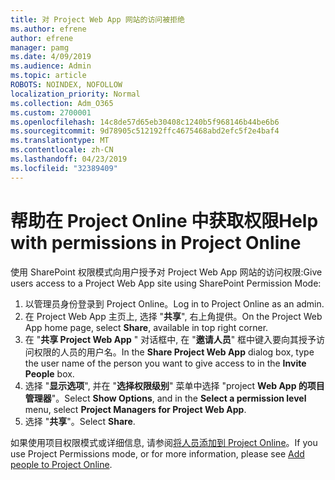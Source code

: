 ```yaml
---
title: 对 Project Web App 网站的访问被拒绝
ms.author: efrene
author: efrene
manager: pamg
ms.date: 4/09/2019
ms.audience: Admin
ms.topic: article
ROBOTS: NOINDEX, NOFOLLOW
localization_priority: Normal
ms.collection: Adm_O365
ms.custom: 2700001
ms.openlocfilehash: 14c8de57d65eb30408c1240b5f968146b44be6b6
ms.sourcegitcommit: 9d78905c512192ffc4675468abd2efc5f2e4baf4
ms.translationtype: MT
ms.contentlocale: zh-CN
ms.lasthandoff: 04/23/2019
ms.locfileid: "32389409"
---
```

# <a name="help-with-permissions-in-project-online"></a><span data-ttu-id="e5963-102">帮助在 Project Online 中获取权限</span><span class="sxs-lookup"><span data-stu-id="e5963-102">Help with permissions in Project Online</span></span>

<span data-ttu-id="e5963-103">使用 SharePoint 权限模式向用户授予对 Project Web App 网站的访问权限:</span><span class="sxs-lookup"><span data-stu-id="e5963-103">Give users access to a Project Web App site using SharePoint Permission Mode:</span></span>

1. <span data-ttu-id="e5963-104">以管理员身份登录到 Project Online。</span><span class="sxs-lookup"><span data-stu-id="e5963-104">Log in to Project Online as an admin.</span></span>
2. <span data-ttu-id="e5963-105">在 Project Web App 主页上, 选择 "**共享**", 右上角提供。</span><span class="sxs-lookup"><span data-stu-id="e5963-105">On the Project Web App home page, select **Share**, available in top right corner.</span></span>
3. <span data-ttu-id="e5963-106">在 "**共享 Project Web App** " 对话框中, 在 "**邀请人员**" 框中键入要向其授予访问权限的人员的用户名。</span><span class="sxs-lookup"><span data-stu-id="e5963-106">In the **Share Project Web App** dialog box, type the user name of the person you want to give access to in the **Invite People** box.</span></span>
4. <span data-ttu-id="e5963-107">选择 "**显示选项**", 并在 "**选择权限级别**" 菜单中选择 "project **Web App 的项目管理器**"。</span><span class="sxs-lookup"><span data-stu-id="e5963-107">Select **Show Options**, and in the **Select a permission level** menu, select **Project Managers for Project Web App**.</span></span>
5. <span data-ttu-id="e5963-108">选择 "**共享**"。</span><span class="sxs-lookup"><span data-stu-id="e5963-108">Select **Share**.</span></span>

<span data-ttu-id="e5963-109">如果使用项目权限模式或详细信息, 请参阅[将人员添加到 Project Online](https://docs.microsoft.com/projectonline/step-2-add-people-to-project-online)。</span><span class="sxs-lookup"><span data-stu-id="e5963-109">If you use Project Permissions mode, or for more information, please see [Add people to Project Online](https://docs.microsoft.com/projectonline/step-2-add-people-to-project-online).</span></span>


  

